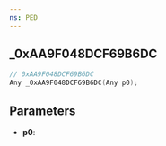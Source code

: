 ```yaml
---
ns: PED
---
```

## _0xAA9F048DCF69B6DC

```c
// 0xAA9F048DCF69B6DC
Any _0xAA9F048DCF69B6DC(Any p0);
```

## Parameters
* **p0**:
